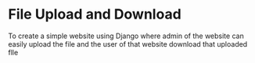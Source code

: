 # File Upload and Download
 To create a simple website using Django where admin of the website can easily upload the file and the user of that website download that uploaded flle
